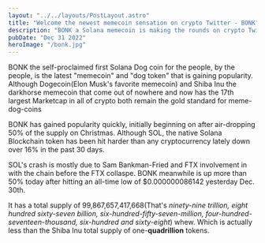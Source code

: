 ```yaml
---
layout: "../../layouts/PostLayout.astro"
title: "Welcome the newest memecoin sensation on crypto Twitter - BONK"
description: "BONK a Solana memecoin is making the rounds on crypto Twitter and gaining popularity"
pubDate: "Dec 31 2022"
heroImage: "/bonk.jpg"
---
```


BONK the self-proclaimed first Solana Dog coin for the people, by the people, is the latest "memecoin" and "dog token" that is gaining popularity. 
Although Dogecoin(Elon Musk's favorite memecoin) and Shiba Inu the darkhorse memecoin that come out of nowhere and now has the 17th largest Marketcap in all of crypto both remain the gold standard for meme-dog-coins

BONK has gained popularity quickly, initially beginning on after air-dropping 50% of the supply on Christmas. 
Although SOL, the native Solana Blockchain token has been hit harder than any cryptocurrency lately down over 16% in the past 30 days. 

SOL's crash is mostly due to Sam Bankman-Fried and FTX involvement in with the chain before the FTX collaspe. 
BONK meanwhile is up more than 50% today after hitting an all-time low of $0.000000086142 yesterday Dec. 30th. 

It has a total supply of 99,867,657,417,668(That's *ninety-nine trillion, eight hundred sixty-seven billion, six-hundred-fifty-seven-million, four-hundred-seventeen-thousand, six-hundred and sixty-eight*) whew.  Which is actually less than the Shiba Inu total supply of one-**quadrillion** tokens.
